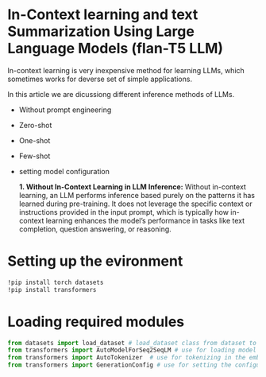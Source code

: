 # In-Context learning and text Summarization Using Large Language Models (flan-T5 LLM)


In-context learning is very inexpensive method for learning LLMs, which sometimes works for deverse set of simple applications.

In this article we are dicussiong different inference methods of LLMs.

- Without prompt engineering
- Zero-shot
- One-shot
- Few-shot
- setting model configuration

  **1. Without In-Context Learning in LLM Inference:**
  Without in-context learning, an LLM performs inference based purely on the patterns it has learned during pre-training. It does not leverage the specific context or instructions provided in the input prompt, which is typically how in-context learning enhances the model’s performance in tasks like text completion, question answering, or reasoning.

  
# Setting up the evironment 
```bash
!pip install torch datasets
!pip install transformers
```

# Loading required modules 
```python
from datasets import load_dataset # load_dataset class from dataset to load a data
from transformers import AutoModelForSeq2SeqLM # use for loading model LLM model 
from transformers import AutoTokenizer  # use for tokenizing in the embedding space
from transformers import GenerationConfig # use for setting the configuration of an LLM model
```

  
